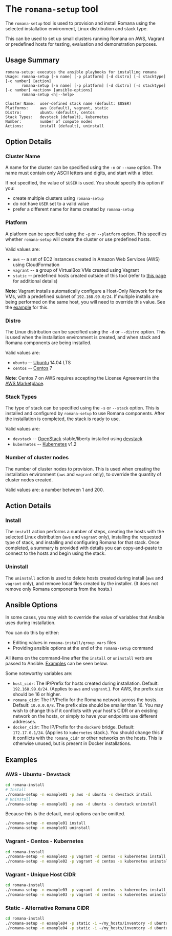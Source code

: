 # The `romana-setup` tool

The `romana-setup` tool is used to provision and install Romana using the selected installation environment, Linux distribution and stack type.

This can be used to set up small clusters running Romana on AWS, Vagrant or predefined hosts for testing, evaluation and demonstration purposes.

## Usage Summary

```
romana-setup: executes the ansible playbooks for installing romana
Usage: romana-setup [-n name] [-p platform] [-d distro] [-s stacktype] [-c number] [action]
       romana-setup [-n name] [-p platform] [-d distro] [-s stacktype] [-c number] <action> [ansible-options]
       romana-setup <h|--help>

Cluster Name:  user-defined stack name (default: $USER)
Platforms:     aws (default), vagrant, static
Distro:        ubuntu (default), centos
Stack Types:   devstack (default), kubernetes
Number:        number of compute nodes
Actions:       install (default), uninstall
```

## Option Details

### Cluster Name

A name for the cluster can be specified using the `-n` or `--name` option.
The name must contain only ASCII letters and digits, and start with a letter.

If not specified, the value of `$USER` is used.
You should specify this option if you:
- create multiple clusters using `romana-setup`
- do not have `USER` set to a valid value
- prefer a different name for items created by `romana-setup`

### Platform

A platform can be specified using the `-p` or `--platform` option. This specifies whether `romana-setup` will create the cluster or use predefined hosts.

Valid values are:
- `aws` -- a set of EC2 instances created in Amazon Web Services (AWS) using CloudFormation
- `vagrant` -- a group of VirtualBox VMs created using Vagrant
- `static` -- predefined hosts created outside of this tool (refer to [this page](static_hosts.md) for additional details)

**Note**: Vagrant installs automatically configure a Host-Only Network for the VMs, with a predefined subnet of `192.168.99.0/24`.
If multiple installs are being performed on the same host, you will need to override this value.
See the [example](#examples) for this.

### Distro

The Linux distribution can be specified using the `-d` or `--distro` option.
This is used when the installation environment is created, and when stack and Romana components are being installed.

Valid values are:
- `ubuntu` -- [Ubuntu](http://www.ubuntu.com/) 14.04 LTS
- `centos` -- [Centos](https://www.centos.org/) 7

**Note**: Centos 7 on AWS requires accepting the License Agreement in the [AWS Marketplace](http://aws.amazon.com/marketplace/pp?sku=aw0evgkw8e5c1q413zgy5pjce).

### Stack Types

The type of stack can be specified using the `-s` or `--stack` option.
This is installed and configured by `romana-setup` to use Romana components. After the installation is completed, the stack is ready to use.

Valid values are:
- `devstack` -- [OpenStack](http://www.openstack.org/) stable/liberty installed using [devstack](https://github.com/openstack-dev/devstack)
- `kubernetes` -- [Kubernetes](http://kubernetes.io/) v1.2

### Number of cluster nodes

The number of cluster nodes to provision. This is used when creating the installation environment (`aws` and `vagrant` only), to override the quantity of cluster nodes created.

Valid values are: a number between 1 and 200.

## Action Details

### Install

The `install` action performs a number of steps, creating the hosts with the selected Linux distribution (`aws` and `vagrant` only), installing the requested type of stack, and installing and configuring Romana for that stack. Once completed, a summary is provided with details you can copy-and-paste to connect to the hosts and begin using the stack.

### Uninstall

The `uninstall` action is used to delete hosts created during install (`aws` and `vagrant` only), and remove local files created by the installer. (It does not remove only Romana components from the hosts.)

## Ansible Options

In some cases, you may wish to override the value of variables that Ansible uses during installation.

You can do this by either:
* Editing values in `romana-install/group_vars` files
* Providing ansible options at the end of the `romana-setup` command

All items on the command-line after the `install` or `uninstall` verb are passed to Ansible. [Examples](#examples) can be seen below.

Some noteworthy variables are:
* `host_cidr`: The IP/Prefix for hosts created during installation. Default: `192.168.99.0/24`. (Applies to `aws` and `vagrant`.). For AWS, the prefix size should be 16 or higher.
* `romana_cidr`: The IP/Prefix for the Romana network across the hosts. Default: `10.0.0.0/8`. The prefix size should be smaller than 16. You may wish to change this if it conflicts with your host's CIDR or an existing network on the hosts, or simply to have your endpoints use different addresses.
* `docker_cidr`: The IP/Prefix for the `docker0` bridge. Default: `172.17.0.1/24`. (Applies to `kubernetes` stack.). You should change this if it conflicts with the `romana_cidr` or other networks on the hosts. This is otherwise unused, but is present in Docker installations.

## Examples

### AWS - Ubuntu - Devstack

```bash
cd romana-install
# Install
./romana-setup -n example01 -p aws -d ubuntu -s devstack install
# Uninstall
./romana-setup -n example01 -p aws -d ubuntu -s devstack uninstall
```

Because this is the default, most options can be omitted.
```bash
./romana-setup -n example01 install
./romana-setup -n example01 uninstall
```

### Vagrant - Centos - Kubernetes

```bash
cd romana-install
./romana-setup -n example02 -p vagrant -d centos -s kubernetes install
./romana-setup -n example02 -p vagrant -d centos -s kubernetes uninstall
```

### Vagrant - Unique Host CIDR

```bash
cd romana-install
./romana-setup -n example03 -p vagrant -d centos -s kubernetes install -e host_cidr="192.168.88.0/24"
./romana-setup -n example03 -p vagrant -d centos -s kubernetes uninstall
```

### Static - Alternative Romana CIDR

```bash
cd romana-install
./romana-setup -n example04 -p static -i ~/my_hosts/inventory -d ubuntu -s kubernetes install -e romana_cidr="172.16.0.0/12" -e docker_cidr=192.168.255.1/24
./romana-setup -n example04 -p static -i ~/my_hosts/inventory -d ubuntu -s kubernetes uninstall
```
